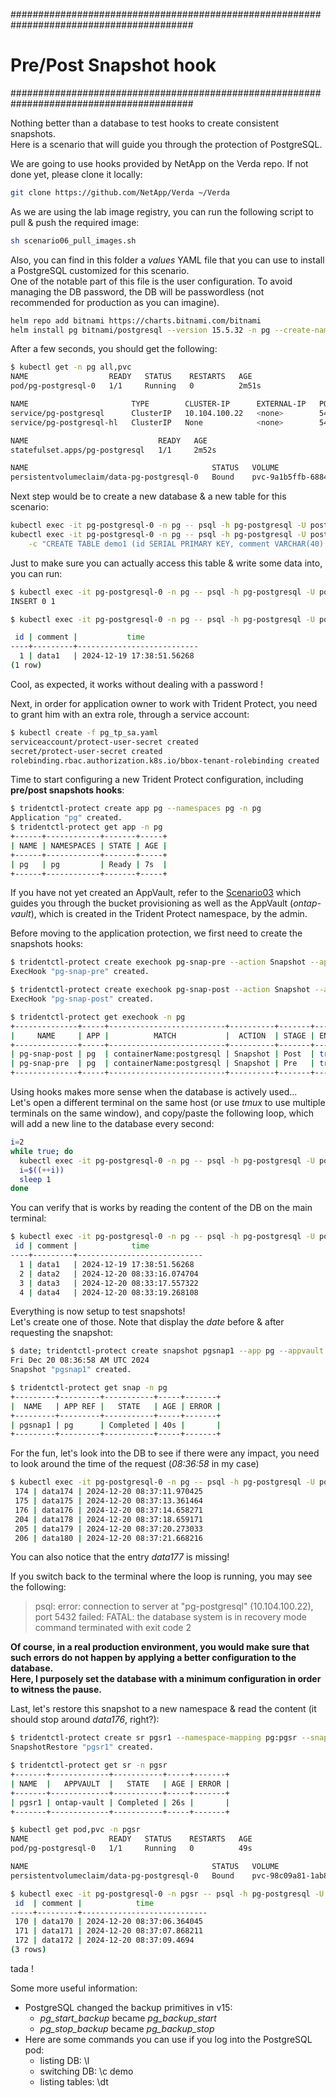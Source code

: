 #########################################################################################
# Pre/Post Snapshot hook
#########################################################################################

Nothing better than a database to test hooks to create consistent snapshots.  
Here is a scenario that will guide you through the protection of PostgreSQL.  

We are going to use hooks provided by NetApp on the Verda repo. If not done yet, please clone it locally:  
```bash
git clone https://github.com/NetApp/Verda ~/Verda
```

As we are using the lab image registry, you can run the following script to pull & push the required image:  
```bash
sh scenario06_pull_images.sh
```

Also, you can find in this folder a _values_ YAML file that you can use to install a PostgreSQL customized for this scenario.  
One of the notable part of this file is the user configuration. To avoid managing the DB password, the DB will be passwordless (not recommended for production as you can imagine).  
```bash
helm repo add bitnami https://charts.bitnami.com/bitnami
helm install pg bitnami/postgresql --version 15.5.32 -n pg --create-namespace -f pg_values.yaml
```
After a few seconds, you should get the following:  
```bash
$ kubectl get -n pg all,pvc
NAME                  READY   STATUS    RESTARTS   AGE
pod/pg-postgresql-0   1/1     Running   0          2m51s

NAME                       TYPE        CLUSTER-IP      EXTERNAL-IP   PORT(S)    AGE
service/pg-postgresql      ClusterIP   10.104.100.22   <none>        5432/TCP   2m52s
service/pg-postgresql-hl   ClusterIP   None            <none>        5432/TCP   2m52s

NAME                             READY   AGE
statefulset.apps/pg-postgresql   1/1     2m52s

NAME                                         STATUS   VOLUME                                     CAPACITY   ACCESS MODES   STORAGECLASS          VOLUMEATTRIBUTESCLASS   AGE
persistentvolumeclaim/data-pg-postgresql-0   Bound    pvc-9a1b5ffb-6884-4372-a442-8290bc055761   8Gi        RWO            storage-class-iscsi   <unset>                 2m51s
```
Next step would be to create a new database & a new table for this scenario:  
```bash
kubectl exec -it pg-postgresql-0 -n pg -- psql -h pg-postgresql -U postgres -c "CREATE DATABASE demo;"
kubectl exec -it pg-postgresql-0 -n pg -- psql -h pg-postgresql -U postgres -d demo \
    -c "CREATE TABLE demo1 (id SERIAL PRIMARY KEY, comment VARCHAR(40) NOT NULL, time TIMESTAMP NOT NULL);"
```
Just to make sure you can actually access this table & write some data into, you can run:  
```bash
$ kubectl exec -it pg-postgresql-0 -n pg -- psql -h pg-postgresql -U postgres -d demo -c "INSERT INTO demo1(comment,time) VALUES ('data1', NOW());"
INSERT 0 1

$ kubectl exec -it pg-postgresql-0 -n pg -- psql -h pg-postgresql -U postgres -d demo -c "SELECT * FROM demo1;"

 id | comment |           time
----+---------+---------------------------
  1 | data1   | 2024-12-19 17:38:51.56268
(1 row)
```
Cool, as expected, it works without dealing with a password !

Next, in order for application owner to work with Trident Protect, you need to grant him with an extra role, through a service account:  
```bash
$ kubectl create -f pg_tp_sa.yaml
serviceaccount/protect-user-secret created
secret/protect-user-secret created
rolebinding.rbac.authorization.k8s.io/bbox-tenant-rolebinding created
```

Time to start configuring a new Trident Protect configuration, including **pre/post snapshots hooks**:  
```bash
$ tridentctl-protect create app pg --namespaces pg -n pg
Application "pg" created.
$ tridentctl-protect get app -n pg
+------+------------+-------+-----+
| NAME | NAMESPACES | STATE | AGE |
+------+------------+-------+-----+
| pg   | pg         | Ready | 7s  |
+------+------------+-------+-----+
```
If you have not yet created an AppVault, refer to the [Scenario03](../../Scenario03/) which guides you through the bucket provisioning as well as the AppVault (_ontap-vault_), which is created in the Trident Protect namespace, by the admin.  

Before moving to the application protection, we first need to create the snapshots hooks:  
```bash
$ tridentctl-protect create exechook pg-snap-pre --action Snapshot --app pg --stage pre --source-file ~/Verda/PostgreSQL/postgresql.sh --arg pre --match containerName:postgresql -n pg
ExecHook "pg-snap-pre" created.

$ tridentctl-protect create exechook pg-snap-post --action Snapshot --app pg --stage post --source-file ~/Verda/PostgreSQL/postgresql.sh --arg post --match containerName:postgresql -n pg
ExecHook "pg-snap-post" created.

$ tridentctl-protect get exechook -n pg
+--------------+-----+--------------------------+----------+-------+---------+-----+-------+
|     NAME     | APP |          MATCH           |  ACTION  | STAGE | ENABLED | AGE | ERROR |
+--------------+-----+--------------------------+----------+-------+---------+-----+-------+
| pg-snap-post | pg  | containerName:postgresql | Snapshot | Post  | true    | 12s |       |
| pg-snap-pre  | pg  | containerName:postgresql | Snapshot | Pre   | true    | 19s |       |
+--------------+-----+--------------------------+----------+-------+---------+-----+-------+
```
Using hooks makes more sense when the database is actively used...  
Let's open a different terminal on the same host (or use _tmux_ to use multiple terminals on the same window), and copy/paste the following loop, which will add a new line to the database every second:  
```bash
i=2
while true; do
  kubectl exec -it pg-postgresql-0 -n pg -- psql -h pg-postgresql -U postgres -d demo -c "INSERT INTO demo1(comment,time) VALUES ('data$i', NOW());"
  i=$((++i))
  sleep 1
done
```
You can verify that is works by reading the content of the DB on the main terminal:  
```bash
$ kubectl exec -it pg-postgresql-0 -n pg -- psql -h pg-postgresql -U postgres -d demo -c "SELECT * FROM demo1;"
 id | comment |            time
----+---------+----------------------------
  1 | data1   | 2024-12-19 17:38:51.56268
  2 | data2   | 2024-12-20 08:33:16.074704
  3 | data3   | 2024-12-20 08:33:17.557322
  4 | data4   | 2024-12-20 08:33:19.268108
```

Everything is now setup to test snapshots!  
Let's create one of those. Note that display the _date_ before & after requesting the snapshot:  
```bash
$ date; tridentctl-protect create snapshot pgsnap1 --app pg --appvault ontap-vault -n pg
Fri Dec 20 08:36:58 AM UTC 2024
Snapshot "pgsnap1" created.

$ tridentctl-protect get snap -n pg
+---------+---------+-----------+-----+-------+
|  NAME   | APP REF |   STATE   | AGE | ERROR |
+---------+---------+-----------+-----+-------+
| pgsnap1 | pg      | Completed | 40s |       |
+---------+---------+-----------+-----+-------+
```

For the fun, let's look into the DB to see if there were any impact, you need to look around the time of the request (_08:36:58_ in my case)
```bash
$ kubectl exec -it pg-postgresql-0 -n pg -- psql -h pg-postgresql -U postgres -d demo -c "SELECT * FROM demo1;"
 174 | data174 | 2024-12-20 08:37:11.970425
 175 | data175 | 2024-12-20 08:37:13.361464
 176 | data176 | 2024-12-20 08:37:14.658271
 204 | data178 | 2024-12-20 08:37:18.659171
 205 | data179 | 2024-12-20 08:37:20.273033
 206 | data180 | 2024-12-20 08:37:21.668216
```
You can also notice that the entry _data177_ is missing!  

If you switch back to the terminal where the loop is running, you may see the following:  
> psql: error: connection to server at "pg-postgresql" (10.104.100.22), port 5432 failed: FATAL:  the database system is in recovery mode  
> command terminated with exit code 2

**Of course, in a real production environment, you would make sure that such errors do not happen by applying a better configuration to the database.**  
**Here, I purposely set the database with a minimum configuration in order to witness the pause.**  

Last, let's restore this snapshot to a new namespace & read the content (it should stop around _data176_, right?):  
```bash
$ tridentctl-protect create sr pgsr1 --namespace-mapping pg:pgsr --snapshot pg/pgsnap1 -n pgsr
SnapshotRestore "pgsr1" created.

$ tridentctl-protect get sr -n pgsr
+-------+-------------+-----------+-----+-------+
| NAME  |   APPVAULT  |   STATE   | AGE | ERROR |
+-------+-------------+-----------+-----+-------+
| pgsr1 | ontap-vault | Completed | 26s |       |
+-------+-------------+-----------+-----+-------+

$ kubectl get pod,pvc -n pgsr
NAME                  READY   STATUS    RESTARTS   AGE
pod/pg-postgresql-0   1/1     Running   0          49s

NAME                                         STATUS   VOLUME                                     CAPACITY   ACCESS MODES   STORAGECLASS          VOLUMEATTRIBUTESCLASS   AGE
persistentvolumeclaim/data-pg-postgresql-0   Bound    pvc-98c09a81-1ab8-475d-b322-3d5697536c24   8Gi        RWO            storage-class-iscsi   <unset>                 50s

$ kubectl exec -it pg-postgresql-0 -n pgsr -- psql -h pg-postgresql -U postgres -d demo -c "SELECT * FROM (SELECT * FROM demo1 ORDER BY id DESC LIMIT 3) AS temp ORDER BY id ASC;"
 id  | comment |            time
-----+---------+----------------------------
 170 | data170 | 2024-12-20 08:37:06.364045
 171 | data171 | 2024-12-20 08:37:07.868211
 172 | data172 | 2024-12-20 08:37:09.4694
(3 rows)
```

tada !

Some more useful information: 
- PostgreSQL changed the backup primitives in v15:  
  - _pg_start_backup_ became _pg_backup_start_  
  - _pg_stop_backup_ became _pg_backup_stop_  
- Here are some commands you can use if you log into the PostgreSQL pod:  
  - listing DB: \l
  - switching DB: \c demo
  - listing tables: \dt
